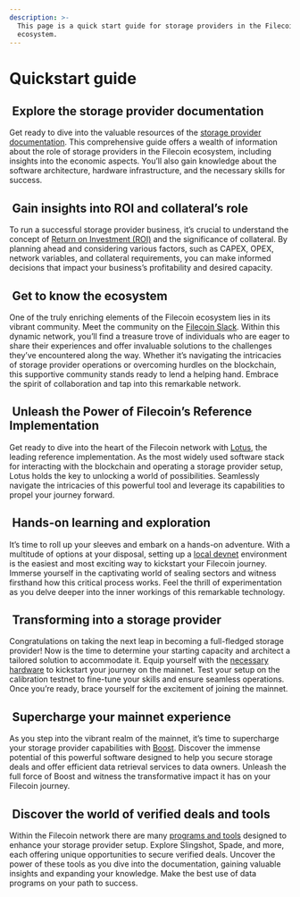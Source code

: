```yaml
---
description: >-
  This page is a quick start guide for storage providers in the Filecoin
  ecosystem.
---
```


# Quickstart guide

## <img src="../../.gitbook/assets/storage-provider-basics-quickstart-guide-icon.png" alt="" data-size="line"> Explore the storage provider documentation

Get ready to dive into the valuable resources of the [storage provider documentation](../../storage-providers/basics/README.md). This comprehensive guide offers a wealth of information about the role of storage providers in the Filecoin ecosystem, including insights into the economic aspects. You’ll also gain knowledge about the software architecture, hardware infrastructure, and the necessary skills for success.

## <img src="../../.gitbook/assets/storage-provider-basics-quickstart-guide-icon.png" alt="" data-size="line"> Gain insights into ROI and collateral’s role

To run a successful storage provider business, it’s crucial to understand the concept of [Return on Investment (ROI)](https://calc.filecoin.eu) and the significance of collateral. By planning ahead and considering various factors, such as CAPEX, OPEX, network variables, and collateral requirements, you can make informed decisions that impact your business’s profitability and desired capacity.

## <img src="../../.gitbook/assets/storage-provider-basics-quickstart-guide-icon.png" alt="" data-size="line"> Get to know the ecosystem

One of the truly enriching elements of the Filecoin ecosystem lies in its vibrant community. Meet the community on the [Filecoin Slack](https://filecoin.io/slack). Within this dynamic network, you’ll find a treasure trove of individuals who are eager to share their experiences and offer invaluable solutions to the challenges they’ve encountered along the way. Whether it’s navigating the intricacies of storage provider operations or overcoming hurdles on the blockchain, this supportive community stands ready to lend a helping hand. Embrace the spirit of collaboration and tap into this remarkable network.

## <img src="../../.gitbook/assets/storage-provider-basics-quickstart-guide-icon.png" alt="" data-size="line"> Unleash the Power of Filecoin’s Reference Implementation

Get ready to dive into the heart of the Filecoin network with [Lotus](https://lotus.filecoin.io), the leading reference implementation. As the most widely used software stack for interacting with the blockchain and operating a storage provider setup, Lotus holds the key to unlocking a world of possibilities. Seamlessly navigate the intricacies of this powerful tool and leverage its capabilities to propel your journey forward.

## <img src="../../.gitbook/assets/storage-provider-basics-quickstart-guide-icon.png" alt="" data-size="line"> Hands-on learning and exploration

It’s time to roll up your sleeves and embark on a hands-on adventure. With a multitude of options at your disposal, setting up a [local devnet](../../networks/local-testnet/) environment is the easiest and most exciting way to kickstart your Filecoin journey. Immerse yourself in the captivating world of sealing sectors and witness firsthand how this critical process works. Feel the thrill of experimentation as you delve deeper into the inner workings of this remarkable technology.

## <img src="../../.gitbook/assets/storage-provider-basics-quickstart-guide-icon.png" alt="" data-size="line"> Transforming into a storage provider

Congratulations on taking the next leap in becoming a full-fledged storage provider! Now is the time to determine your starting capacity and architect a tailored solution to accommodate it. Equip yourself with the [necessary hardware](../infrastructure/reference-architectures.md) to kickstart your journey on the mainnet. Test your setup on the calibration testnet to fine-tune your skills and ensure seamless operations. Once you’re ready, brace yourself for the excitement of joining the mainnet.

## <img src="../../.gitbook/assets/storage-provider-basics-quickstart-guide-icon.png" alt="" data-size="line"> Supercharge your mainnet experience

As you step into the vibrant realm of the mainnet, it’s time to supercharge your storage provider capabilities with [Boost](https://boost.filecoin.io). Discover the immense potential of this powerful software designed to help you secure storage deals and offer efficient data retrieval services to data owners. Unleash the full force of Boost and witness the transformative impact it has on your Filecoin journey.

## <img src="../../.gitbook/assets/storage-provider-basics-quickstart-guide-icon.png" alt="" data-size="line"> Discover the world of verified deals and tools

Within the Filecoin network there are many [programs and tools](../filecoin-deals/filecoin-programs.md) designed to enhance your storage provider setup. Explore Slingshot, Spade, and more, each offering unique opportunities to secure verified deals. Uncover the power of these tools as you dive into the documentation, gaining valuable insights and expanding your knowledge. Make the best use of data programs on your path to success.
